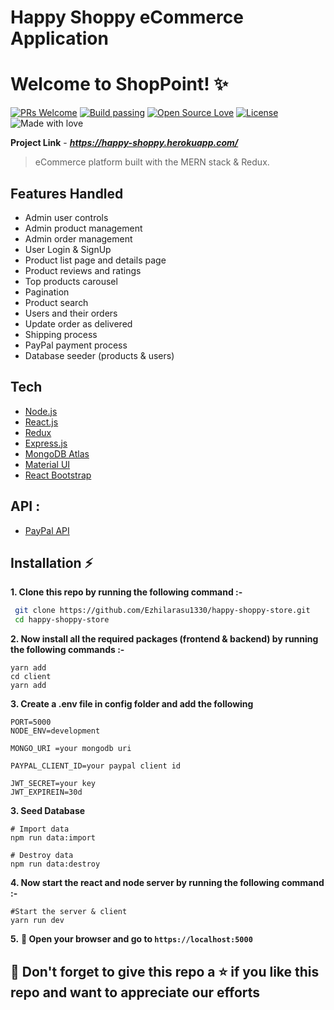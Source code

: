 # Happy Shoppy eCommerce Application

# Welcome to ShopPoint! ✨

[![PRs Welcome](https://img.shields.io/badge/PRs-welcome-brightgreen.svg?style=flat-square)](https://happy-shoppy.herokuapp.com/)&nbsp;[![Build passing](https://img.shields.io/badge/Build-Passing-brightgreen.svg?style=flat-square)](https://happy-shoppy.herokuapp.com/)&nbsp;[![Open Source Love](https://badges.frapsoft.com/os/v1/open-source.svg?v=102)](https://foodeazy.herokuapp.com/)&nbsp;[![License](https://img.shields.io/badge/license-MIT-brightgreen)](https://happy-shoppy.herokuapp.com/)&nbsp;![Made with love](https://madewithlove.now.sh/np?heart=true)

**Project Link** - ***https://happy-shoppy.herokuapp.com/***

> eCommerce platform built with the MERN stack & Redux.

## Features Handled

- Admin user controls
- Admin product management
- Admin order management
- User Login & SignUp
- Product list page and details page
- Product reviews and ratings
- Top products carousel
- Pagination
- Product search
- Users and their orders
- Update order as delivered
- Shipping process
- PayPal payment process
- Database seeder (products & users)

## Tech

- [Node.js](https://nodejs.org/en/)
- [React.js](https://reactjs.org/)
- [Redux](https://redux.js.org/)
- [Express.js](https://expressjs.com/)
- [MongoDB Atlas](https://www.mongodb.com/cloud/atlas)
- [Material UI](https://material-ui.com/)
- [React Bootstrap](https://react-bootstrap.github.io/)

## API :

- [PayPal API](https://developer.paypal.com/)

## Installation :zap:

**1. Clone this repo by running the following command :-**

```bash
 git clone https://github.com/Ezhilarasu1330/happy-shoppy-store.git
 cd happy-shoppy-store
```

**2. Now install all the required packages (frontend & backend) by running the following commands :-**

```
yarn add
cd client
yarn add
```

**3. Create a .env file in config folder and add the following**

```
PORT=5000
NODE_ENV=development

MONGO_URI =your mongodb uri

PAYPAL_CLIENT_ID=your paypal client id

JWT_SECRET=your key
JWT_EXPIREIN=30d

```

**3. Seed Database**

```
# Import data
npm run data:import

# Destroy data
npm run data:destroy
```

**4. Now start the react and node server by running the following command :-**

```
#Start the server & client
yarn run dev
```

**5.** **🎉 Open your browser and go to `https://localhost:5000`**

## 🤩 Don't forget to give this repo a ⭐ if you like this repo and want to appreciate our efforts
